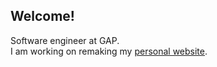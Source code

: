 ## Welcome!

Software engineer at GAP.
</br>
I am working on remaking my [personal website](https://antonio.im "My personal website").

